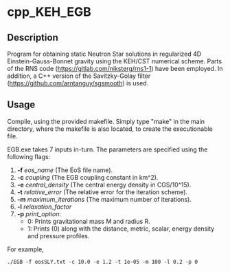 # cpp_KEH_EGB

## Description

Program for obtaining static Neutron Star solutions in regularized 4D Einstein-Gauss-Bonnet gravity using the KEH/CST numerical scheme. Parts of the RNS code (https://gitlab.com/niksterg/rns1-1) have been employed. In addition, a C++ version of the Savitzky-Golay filter (https://github.com/arntanguy/sgsmooth) is used.

## Usage

Compile, using the provided makefile. Simply type "make" in the main directory, where the makefile is also located, to create the executionable file.
   
EGB.exe takes 7 inputs in-turn. The parameters are specified using the following flags:

1. **-f** *eos_name* (The EoS file name).
2. **-c** *coupling* (The EGB coupling constant in km^2).
4. **-e** *central_density* (The central energy density in CGS/10^15).
5. **-t** *relative_error* (The relative error for the iteration scheme).
6. **-m** *maximum_iterations* (The maximum number of iterations).
7. **-l** *relaxation_factor*
8. **-p** *print_option*:
    -  0: Prints gravitational mass M and radius R.
    -  1: Prints (0) along with the distance, metric, scalar, energy density and pressure profiles.


For example,

```
./EGB -f eosSLY.txt -c 10.0 -e 1.2 -t 1e-05 -m 100 -l 0.2 -p 0
```
